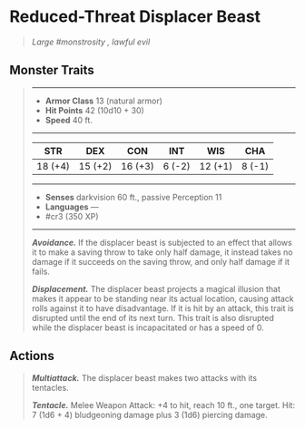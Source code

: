 # Reduced-Threat Displacer Beast
>*Large #monstrosity , lawful evil*
## Monster Traits
>___
>- **Armor Class** 13 (natural armor)
>- **Hit Points** 42 (10d10 + 30)
>- **Speed** 40 ft.
>___
>|STR|DEX|CON|INT|WIS|CHA|
>|:---:|:---:|:---:|:---:|:---:|:---:|
>|18 (+4)|15 (+2)|16 (+3)|6 (-2)|12 (+1)|8 (-1)|
>___
>- **Senses** darkvision 60 ft., passive Perception 11
>- **Languages** —
>- #cr3 (350 XP)
>___
>***Avoidance.*** If the displacer beast is subjected to an effect that allows it to make a saving throw to take only half damage, it instead takes no damage if it succeeds on the saving throw, and only half damage if it fails.  
>
>***Displacement.*** The displacer beast projects a magical illusion that makes it appear to be standing near its actual location, causing attack rolls against it to have disadvantage. If it is hit by an attack, this trait is disrupted until the end of its next turn. This trait is also disrupted while the displacer beast is incapacitated or has a speed of 0.  
>
## Actions
>***Multiattack.*** The displacer beast makes two attacks with its tentacles.  
>
>***Tentacle.*** Melee Weapon Attack: +4 to hit, reach 10 ft., one target. Hit: 7 (1d6 + 4) bludgeoning damage plus 3 (1d6) piercing damage.